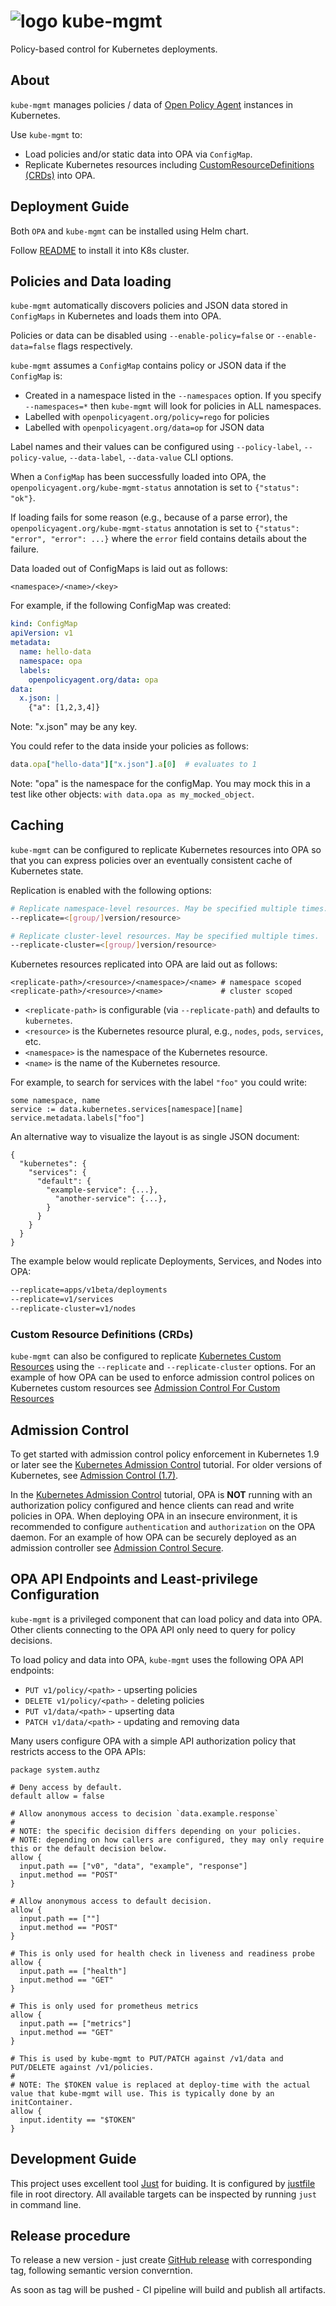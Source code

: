 # ![logo](./logo/logo.png) kube-mgmt

Policy-based control for Kubernetes deployments.

## About

`kube-mgmt` manages policies / data of [Open Policy Agent](https://github.com/open-policy-agent/opa)
instances in Kubernetes.

Use `kube-mgmt` to:
* Load policies and/or static data into OPA via `ConfigMap`.
* Replicate Kubernetes resources
including [CustomResourceDefinitions (CRDs)](https://kubernetes.io/docs/concepts/extend-kubernetes/api-extension/custom-resources/#customresourcedefinitions) into OPA.

## Deployment Guide

Both `OPA` and `kube-mgmt` can be installed using Helm chart.

Follow [README](charts/opa-kube-mgmt/README.md) to install it into K8s cluster.

## Policies and Data loading

`kube-mgmt` automatically discovers policies and JSON data
stored in `ConfigMaps` in Kubernetes and loads them into OPA.

Policies or data can be disabled using `--enable-policy=false` or `--enable-data=false` flags respectively.

`kube-mgmt` assumes a `ConfigMap` contains policy or JSON data if the `ConfigMap` is:

- Created in a namespace listed in the `--namespaces` option. If you specify `--namespaces=*` then `kube-mgmt` will look for policies in ALL namespaces.
- Labelled with `openpolicyagent.org/policy=rego` for policies
- Labelled with `openpolicyagent.org/data=op` for JSON data

Label names and their values can be configured using `--policy-label`, `--policy-value`, `--data-label`, `--data-value` CLI options.

When a `ConfigMap` has been successfully loaded into OPA,
the `openpolicyagent.org/kube-mgmt-status` annotation is set to `{"status": "ok"}`.

If loading fails for some reason (e.g., because of a parse error), the
`openpolicyagent.org/kube-mgmt-status` annotation is set to `{"status": "error", "error": ...}`
where the `error` field contains details about the failure.

Data loaded out of ConfigMaps is laid out as follows:

```
<namespace>/<name>/<key>
```

For example, if the following ConfigMap was created:

```yaml
kind: ConfigMap
apiVersion: v1
metadata:
  name: hello-data
  namespace: opa
  labels:
    openpolicyagent.org/data: opa
data:
  x.json: |
    {"a": [1,2,3,4]}
```
Note: "x.json" may be any key.

You could refer to the data inside your policies as follows:

```ruby
data.opa["hello-data"]["x.json"].a[0]  # evaluates to 1
```
Note: "opa" is the namespace for the configMap.
You may mock this in a test like other objects: `with data.opa as my_mocked_object`.

## Caching

`kube-mgmt` can be configured to replicate Kubernetes resources into OPA so that
you can express policies over an eventually consistent cache of Kubernetes
state.

Replication is enabled with the following options:

```bash
# Replicate namespace-level resources. May be specified multiple times.
--replicate=<[group/]version/resource>

# Replicate cluster-level resources. May be specified multiple times.
--replicate-cluster=<[group/]version/resource>
```

Kubernetes resources replicated into OPA are laid out as follows:

```
<replicate-path>/<resource>/<namespace>/<name> # namespace scoped
<replicate-path>/<resource>/<name>             # cluster scoped
```

- `<replicate-path>` is configurable (via `--replicate-path`) and
  defaults to `kubernetes`.
- `<resource>` is the Kubernetes resource plural, e.g., `nodes`,
  `pods`, `services`, etc.
- `<namespace>` is the namespace of the Kubernetes resource.
- `<name>` is the name of the Kubernetes resource.

For example, to search for services with the label `"foo"` you could write:

```
some namespace, name
service := data.kubernetes.services[namespace][name]
service.metadata.labels["foo"]
```

An alternative way to visualize the layout is as single JSON document:

```
{
  "kubernetes": {
    "services": {
      "default": {
        "example-service": {...},
          "another-service": {...},
        }
      }
    }
  }
}
```

The example below would replicate Deployments, Services, and Nodes into OPA:

```bash
--replicate=apps/v1beta/deployments
--replicate=v1/services
--replicate-cluster=v1/nodes
```

### Custom Resource Definitions (CRDs)

`kube-mgmt` can also be configured to replicate [Kubernetes Custom Resources](https://kubernetes.io/docs/concepts/extend-kubernetes/api-extension/custom-resources/) using the `--replicate` and `--replicate-cluster` options. For an example of how OPA can be used to enforce admission control polices on Kubernetes custom resources see [Admission Control For Custom Resources](./docs/admission-control-crd.md)

## Admission Control

To get started with admission control policy enforcement in Kubernetes 1.9 or later see the [Kubernetes Admission Control](http://www.openpolicyagent.org/docs/kubernetes-admission-control.html) tutorial. For older versions of Kubernetes, see [Admission Control (1.7)](./docs/admission-control-1.7.md).

In the [Kubernetes Admission Control](http://www.openpolicyagent.org/docs/kubernetes-admission-control.html) tutorial, OPA is **NOT** running with an authorization policy configured and hence clients can read and write policies in OPA. When deploying OPA in an insecure environment, it is recommended to configure `authentication` and `authorization` on the OPA daemon. For an example of how OPA can be securely deployed as an admission controller see [Admission Control Secure](./docs/admission-control-secure.md).

## OPA API Endpoints and Least-privilege Configuration

`kube-mgmt` is a privileged component that can load policy and data into OPA.
Other clients connecting to the OPA API only need to query for policy decisions.

To load policy and data into OPA, `kube-mgmt` uses the following OPA API
endpoints:

* `PUT v1/policy/<path>` - upserting policies
* `DELETE v1/policy/<path>` - deleting policies
* `PUT v1/data/<path>` - upserting data
* `PATCH v1/data/<path>` - updating and removing data

Many users configure OPA with a simple API authorization policy that restricts
access to the OPA APIs:

```rego
package system.authz

# Deny access by default.
default allow = false

# Allow anonymous access to decision `data.example.response`
#
# NOTE: the specific decision differs depending on your policies.
# NOTE: depending on how callers are configured, they may only require this or the default decision below.
allow {
  input.path == ["v0", "data", "example", "response"]
  input.method == "POST"
}

# Allow anonymous access to default decision.
allow {
  input.path == [""]
  input.method == "POST"
}

# This is only used for health check in liveness and readiness probe
allow {
  input.path == ["health"]
  input.method == "GET"
}

# This is only used for prometheus metrics
allow {
  input.path == ["metrics"]
  input.method == "GET"
}

# This is used by kube-mgmt to PUT/PATCH against /v1/data and PUT/DELETE against /v1/policies.
#
# NOTE: The $TOKEN value is replaced at deploy-time with the actual value that kube-mgmt will use. This is typically done by an initContainer.
allow {
  input.identity == "$TOKEN"
}
```

## Development Guide

This project uses excellent tool [Just](https://github.com/casey/just#just) for buiding.
It is configured by [justfile](./justfile) file in root directory.
All available targets can be inspected by running `just` in command line.

## Release procedure

To release a new version - just create [GitHub release](https://github.com/open-policy-agent/kube-mgmt/releases)
with corresponding tag, following semantic version converntion.

As soon as tag will be pushed - CI pipeline will build and publish all artifacts.
